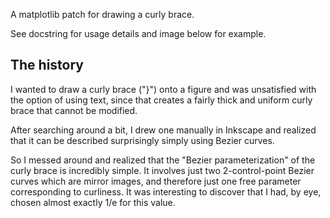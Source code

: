 A matplotlib patch for drawing a curly brace.

See docstring for usage details and image below for example.

The history
-----------
I wanted to draw a curly brace ("}") onto a figure and was unsatisfied with the option of using text, since that creates a fairly thick and uniform curly brace that cannot be modified.

After searching around a bit, I drew one manually in Inkscape and realized that it can be described surprisingly simply using Bezier curves.

So I messed around and realized that the "Bezier parameterization" of the curly brace is incredibly simple. It involves just two 2-control-point Bezier curves which are mirror images, and therefore just one free parameter corresponding to curliness. It was interesting to discover that I had, by eye, chosen almost exactly 1/e for this value.
